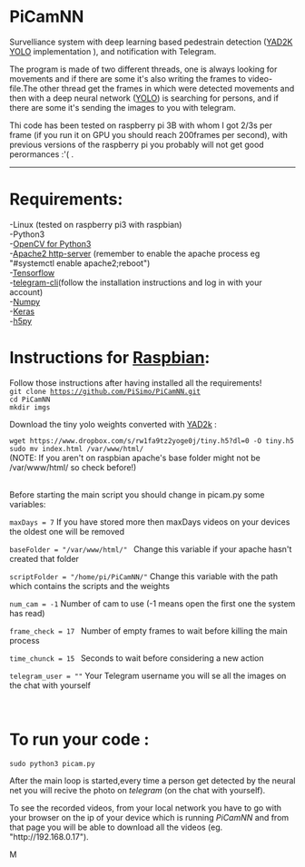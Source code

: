# PiCamNN
Survelliance system with deep learning based pedestrain detection (<a href="https://www.github.com/allanzelener/YAD2K">YAD2K</a> <a href="https://pjreddie.com/darknet/yolo/">YOLO</a> implementation ), and notification with Telegram.
<p>The program is made of two different threads, one is always looking for movements and if there are some it's also writing the frames to video-file.The other thread get the frames in which were detected movements and then with a deep neural network (<a href="https://arxiv.org/abs/1612.08242#">YOLO</a>) is searching for persons, and if there are some it's sending the images to you with telegram.</p>
<p>Thi code has been tested on raspberry pi 3B with whom I got 2/3s per frame (if you run it on GPU you should reach 200frames per second), with previous versions of the raspberry pi you probably will not get good perormances :'( .</p>
<hr></hr>

<h1>Requirements:</h1>
  -Linux (tested on raspberry pi3 with raspbian)<br />
  -Python3<br/>
  -<a href="http://opencv.org/">OpenCV for Python3</a><br />
  -<a href="https://www.apache.org/">Apache2 http-server</a> (remember to enable the apache process eg "#systemctl enable apache2;reboot")<br />
  -<a href="https://www.tensorflow.org">Tensorflow</a><br />
  -<a href="https://github.com/vysheng/tg.git">telegram-cli</a>(follow the installation instructions and log in with your account)</br> 
  -<a href="http://www.numpy.org/">Numpy</a><br />
  -<a href="https://www.keras.io">Keras</a> <br />
  -<a href="http://www.h5py.org/">h5py</a> <br />
  
  <h1>Instructions for <a href="https://www.raspberrypi.org/downloads/raspbian/">Raspbian</a>:</h1>
  
  Follow those instructions after having installed all the requirements!
 <br/> <code>git clone https://github.com/PiSimo/PiCamNN.git</code>
 <br/> <code>cd PiCamNN</code>
 <br/> <code>mkdir imgs</code>
 <p>Download the tiny yolo weights converted with <a href="https://www.github.com/allanzelener/YAD2K">YAD2k</a> :</p>
  <code>wget https://www.dropbox.com/s/rw1fa9tz2yoge0j/tiny.h5?dl=0 -O tiny.h5</code>
 <br/> <code>sudo mv index.html /var/www/html/</code><br />
 (NOTE: If you aren't on raspbian apache's base folder might not be /var/www/html/ so check before!)<br /><br />
 <p>Before starting the main script you should change in picam.py some variables:</p>
 <p><code>maxDays = 7</code> If you have stored more then maxDays videos on your devices the oldest one will be removed</p>
 <p><code>baseFolder = "/var/www/html/" </code> Change this variable if your apache hasn't created that folder </p>
 <p><code>scriptFolder = "/home/pi/PiCamNN/"</code> Change this variable with the path which contains the scripts and the weights </p>
 <p><code>num_cam = -1</code> Number of cam to use (-1 means open the first one the system has read)</p>
 <p><code>frame_check = 17 </code> Number of empty frames to wait before killing the main process</p>
 <p><code>time_chunck = 15 </code> Seconds to wait before considering a new action</p>
 <p><code>telegram_user = ""</code> Your Telegram username you will se all the images on the chat with yourself</p>

<br />
<h1>To run your code :</h1>
<p><code>sudo python3 picam.py</code></p>
<p>After the main loop is started,every time a person get detected by the neural net you will recive the photo on <I>telegram</I> (on the chat with yourself).</p>
<p>To see the recorded videos, from your local network you have to go with your browser on the ip of your device which is running <i>PiCamNN</i> and from that page you will be able to download all the videos (eg. "http://192.168.0.17").</p>
M
